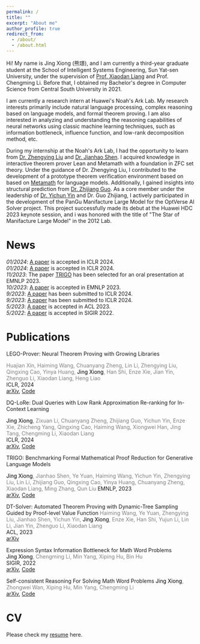 ```yaml
---
permalink: /
title: ""
excerpt: "About me"
author_profile: true
redirect_from: 
  - /about/
  - /about.html
---
```


 
Hi! My name is Jing Xiong (熊璟), and I am currently a third-year graduate student at the School of Intelligent Systems Engineering, Sun Yat-sen University, under the supervision of [Prof. Xiaodan Liang](https://lemondan.github.io/) and Prof. Chengming Li. Before that, I obtained my Bachelor's degree in Computer Science from Central South University in 2021.

I am currently a research intern at Huawei's Noah's Ark Lab. My research interests primarily include natural language processing, complex reasoning based on language models, and formal theorem proving. I am also interested in analyzing and understanding the reasoning capabilities of neural networks using classic machine learning techniques, such as information bottleneck, influence function, and low-rank decomposition method, etc. 

During my internship at the Noah's Ark Lab, I had the opportunity to learn from [Dr. Zhengying Liu](https://scholar.google.com/citations?user=DFme0joAAAAJ&hl=fr) and [Dr. Jianhao Shen](https://scholar.google.com/citations?user=9fppVAUAAAAJ&hl=en). I acquired knowledge in interactive theorem prover Lean and Metamath with a foundation in ZFC set theory. Under the guidance of Dr. Zhengying Liu, I contributed to the development of a prototype theorem verification environment based on based on [Metamath](https://us.metamath.org/) for language models. Additionally, I gained insights into structural prediction from [Dr. Zhijiang Guo](https://cartus.github.io/). As a core member under the leadership of [Dr. Yichun Yin](https://scholar.google.com/citations?user=x3Mz21gAAAAJ&hl=en) and Dr. Guo Zhijiang, I actively participated in the development of the PanGu Manifacture Large Model for the OptVerse AI Solver project. This project successfully made its debut at the Huawei HDC 2023 keynote session, and i was honored with the title of "The Star of Manifacture Large Model" in the 2012 Lab.

News
======
*01/2024*: [A paper](https://arxiv.org/abs/2310.00656) is accepted in ICLR 2024.  
*01/2024*: [A paper](https://arxiv.org/abs/2310.02954) is accepted in ICLR 2024.  
*11/2023*: The paper [TRIGO](https://arxiv.org/abs/2310.10180) has been selected for an oral presentation at EMNLP 2023.  
*10/2023*: [A paper](https://arxiv.org/abs/2310.10180) is accepted in EMNLP 2023.  
*9/2023*: [A paper](https://arxiv.org/pdf/2310.02954) has been submitted to ICLR 2024.  
*9/2023*: [A paper](https://arxiv.org/abs/2310.00656) has been submitted to ICLR 2024.  
*5/2023*: [A paper](https://aclanthology.org/2023.acl-long.706/) is accepted in ACL 2023.  
*5/2022*: [A paper](https://arxiv.org/abs/2310.15664) is accepted in SIGIR 2022.  


Publications
======
LEGO-Prover: Neural Theorem Proving with Growing Libraries

<font color="grey">Huajian Xin, Haiming Wang, Chuanyang Zheng, Lin Li, Zhengying Liu, Qingxing Cao, Yinya Huang, <font color="black">Jing Xiong</font>, Han Shi, Enze Xie, Jian Yin, Zhenguo Li, Xiaodan Liang, Heng Liao</font>  
ICLR, 2024  
[arXiv](https://arxiv.org/abs/2310.00656), [Code](https://github.com/wiio12/LEGO-Prover)


DQ-LoRe: Dual Queries with Low Rank Approximation Re-ranking for In-Context Learning  

<font color="grey"><font color="black">Jing Xiong</font>, Zixuan Li, Chuanyang Zheng, Zhijiang Guo, Yichun Yin, Enze Xie, Zhicheng Yang, Qingxing Cao, Haiming Wang, Xiongwei Han, Jing Tang, Chengming Li, Xiaodan Liang</font>  
ICLR, 2024  
[arXiv](https://arxiv.org/abs/2310.02954), [Code](https://github.com/menik1126/DQ-LoRe)


TRIGO: Benchmarking Formal Mathematical Proof Reduction for Generative Language Models  

<font color="grey"><font color="black">Jing Xiong</font>, Jianhao Shen, Ye Yuan, Haiming Wang, Yichun Yin, Zhengying Liu, Lin Li, Zhijiang Guo, Qingxing Cao, Yinya Huang, Chuanyang Zheng, Xiaodan Liang, Ming Zhang, Qun Liu</font>
EMNLP, 2023  
[arXiv](https://arxiv.org/abs/2310.10180), [Code](https://github.com/menik1126/TRIGO)


DT-Solver: Automated Theorem Proving with Dynamic-Tree Sampling Guided by Proof-level Value Function
<font color="grey">Haiming Wang, Ye Yuan, Zhengying Liu, Jianhao Shen, Yichun Yin, <font color="black">Jing Xiong</font>, Enze Xie, Han Shi, Yujun Li, Lin Li, Jian Yin, Zhenguo Li, Xiaodan Liang</font>  
ACL, 2023  
[arXiv](https://aclanthology.org/2023.acl-long.706/)

Expression Syntax Information Bottleneck for Math Word Problems  
<font color="grey"><font color="black">Jing Xiong</font>, Chengming Li, Min Yang, Xiping Hu, Bin Hu</font>  
SIGIR, 2022  
[arXiv](https://dl.acm.org/doi/10.1145/3477495.3531824), [Code](https://github.com/menik1126/math_ESIB)


Self-consistent Reasoning For Solving Math Word Problems
<font color="grey"><font color="black">Jing Xiong</font>, Zhongwei Wan, Xiping Hu, Min Yang, Chengming Li</font>  
[arXiv](https://arxiv.org/abs/2210.15373), [Code](https://github.com/menik1126/math_SCL) 


CV
======
Please check my [resume](Jing_Xiong_s_CV_10_25.pdf) here.
